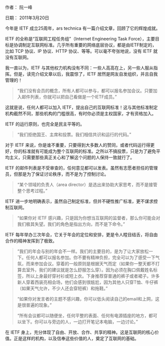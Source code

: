 作者： 阮一峰

日期： 2011年3月20日

今年是 IETF 成立25周年，ars technica 有一篇介绍文章，回顾了它的辉煌成就。

IETF 的全称是“互联网工程任务组”（Internet Engineering Task Force），主要目标是协调制定互联网标准。几乎所有重要的网络底层协议，都是由IETF制定的，比如 TCP 协议、IP 协议、HTTP 协议、等等。可以毫不夸张地说，没有 IETF 就没有互联网。

我一直以为，IETF 与其他权力机构没有不同：一些人高高在上，另一些人服从指挥。但是，读完介绍文章以后，我震惊了，IETF 居然是网友自发组织，并且自我管理的！

>“我们没有会员的概念，所有人都可以参与，都可以报名参加会议。只要加入邮件列表，你就可以把自己看做是一个IETF成员。”

这就是说，任何人都可以加入 IETF，提出自己的互联网标准！这与其他标准制定机构截然不同，那些机构的门槛很高，有时你必须是主权国家，才有资格加入。

IETF 的运行原则，也完全是民主平等的。

>“我们拒绝国王、主席和投票。我们相信共识和运行的代码。”

对于 IETF 来说，你是谁不重要，只要得到大多数人的赞同，或者代码运行得更好，你的标准就有可能成为整个互联网的标准。之所以不搞投票，只是为了避免平均主义，只需要那些真正关心和了解这个问题的人保持一致就行了。

IETF 的邮件列表是不受审查的，任何意见都可以发表。虽然有志愿者担任的管理员，但那是为了保证讨论秩序，而不是为了控制讨论。

>“某个领域的负责人（area director）是选出来协助大家思考，而不是接管整个思考过程。”

IETF 进一步地明确表示，虽然自己制定标准，但并不硬性推广标准，更不谋求控制互联网。

>“如果你对 IETF 感兴趣，只是因为你想当互联网的监督者，那么你可能会对我们极其失望。我们的角色是指出方向，而不是下命令。”

IETF 每年举办三次年会，它关于年会的定位和安排，更是令人瞠目结舌，将自由合作的精神发挥到了极致。

>”我们的年会与别的年会不一样。我们的主要目的，是为了让大家放松一下。任何人都可以报名参加。你不要有精神负担，完全可以为了感受一下气氛，而来参加会议。穿着的一般原则是根据天气而定（如果你一整天都不打算去室外，我们的建议就是怎么舒服怎么穿）。因为必须在胸口佩戴姓名标签，所以上身最好穿衬衫或短上衣。下身推荐穿普通的裤子或者裙子。许多新人穿着西装亮相会场，他们会感到很尴尬，因为其他人只穿T恤、牛仔裤（如果天气允许，不少人还会穿短裤）和拖鞋。”
>
>“如果你对发言者的主题不感兴趣，你可以低头阅读自己的email和上网，这是很普遍的现象。”
>
>“所有会议都可以随便坐，任何平整的表面、任何有电源插座的地方，都可以坐下。你可以与旁边的人，一边打开笔记本电脑，一边讨论。”

在 IETF 身上，充分体现了自由、开放、合作、共享的精神。这是互联网的核心价值。正是这样的机构，以及信奉这些价值的人，奠定了互联网的基础。